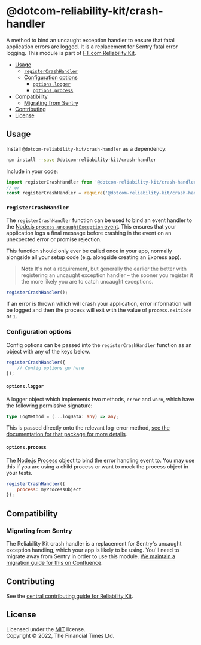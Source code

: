 
# @dotcom-reliability-kit/crash-handler

A method to bind an uncaught exception handler to ensure that fatal application errors are logged. It is a replacement for Sentry fatal error logging. This module is part of [FT.com Reliability Kit](https://github.com/Financial-Times/dotcom-reliability-kit#readme).

* [Usage](#usage)
  * [`registerCrashHandler`](#registercrashhandler)
  * [Configuration options](#configuration-options)
    * [`options.logger`](#optionslogger)
    * [`options.process`](#optionsprocess)
* [Compatibility](#compatibility)
  * [Migrating from Sentry](#migrating-from-sentry)
* [Contributing](#contributing)
* [License](#license)


## Usage

Install `@dotcom-reliability-kit/crash-handler` as a dependency:

```bash
npm install --save @dotcom-reliability-kit/crash-handler
```

Include in your code:

```js
import registerCrashHandler from '@dotcom-reliability-kit/crash-handler';
// or
const registerCrashHandler = require('@dotcom-reliability-kit/crash-handler');
```

### `registerCrashHandler`

The `registerCrashHandler` function can be used to bind an event handler to the [Node.js `process.uncaughtException` event](https://nodejs.org/api/process.html#event-uncaughtexception). This ensures that your application logs a final message before crashing in the event on an unexpected error or promise rejection.

This function should only ever be called once in your app, normally alongside all your setup code (e.g. alongside creating an Express app).

> **Note**
> It's not a requirement, but generally the earlier the better with registering an uncaught exception handler – the sooner you register it the more likely you are to catch uncaught exceptions.

```js
registerCrashHandler();
```

If an error is thrown which will crash your application, error information will be logged and then the process will exit with the value of `process.exitCode` or `1`.

### Configuration options

Config options can be passed into the `registerCrashHandler` function as an object with any of the keys below.

```js
registerCrashHandler({
    // Config options go here
});
```

#### `options.logger`

A logger object which implements two methods, `error` and `warn`, which have the following permissive signature:

```ts
type LogMethod = (...logData: any) => any;
```

This is passed directly onto the relevant log-error method, [see the documentation for that package for more details](../log-error/README.md#optionslogger).

#### `options.process`

The [Node.js Process](https://nodejs.org/api/process.html#process) object to bind the error handling event to. You may use this if you are using a child process or want to mock the process object in your tests.

```js
registerCrashHandler({
    process: myProcessObject
});
```


## Compatibility

### Migrating from Sentry

The Reliability Kit crash handler is a replacement for Sentry's uncaught exception handling, which your app is likely to be using. You'll need to migrate away from Sentry in order to use this module. [We maintain a migration guide for this on Confluence](https://financialtimes.atlassian.net/l/cp/eeTWSAxe).


## Contributing

See the [central contributing guide for Reliability Kit](https://github.com/Financial-Times/dotcom-reliability-kit/blob/main/docs/contributing.md).


## License

Licensed under the [MIT](https://github.com/Financial-Times/dotcom-reliability-kit/blob/main/LICENSE) license.<br/>
Copyright &copy; 2022, The Financial Times Ltd.
